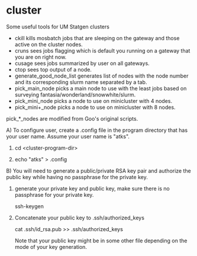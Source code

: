 cluster
=======

Some useful tools for UM Statgen clusters

* ckill                     kills mosbatch jobs that are sleeping on the gateway and those active on the cluster nodes.
* cruns <usr>               sees jobs flagging <usr> which is default you running on a gateway that you are on right now.
* cusage                    sees jobs summarized by user on all gateways.
* ctop                      sees top output of a node.
* generate_good_node_list   generates list of nodes with the node number and its corresponding slurm name separated by a tab. 
* pick_main_node            picks a main node to use with the least jobs based on surveying fantasia/wonderland/snowwhite/slurm.
* pick_mini_node            picks a node to use on minicluster with 4 nodes.
* pick_mini+_node           picks a node to use on minicluster with 8 nodes.

pick_*_nodes are modified from Goo's original scripts.

A) To configure user, create a .config file in the program directory that has your user name.
   Assume your user name is "atks".

1. cd \<cluster-program-dir\>

2. echo "atks" > .config

B) You will need to generate a public/private RSA key pair 
and authorize the public key while having no passphrase
for the private key.

1. generate your private key and public key, make sure there is no passphrase for your private key.
  
   ssh-keygen

2. Concatenate your public key to .ssh/authorized_keys

   cat .ssh/id_rsa.pub >> .ssh/authorized_keys
   
   Note that your public key might be in some other file depending on the mode of your key generation. 
